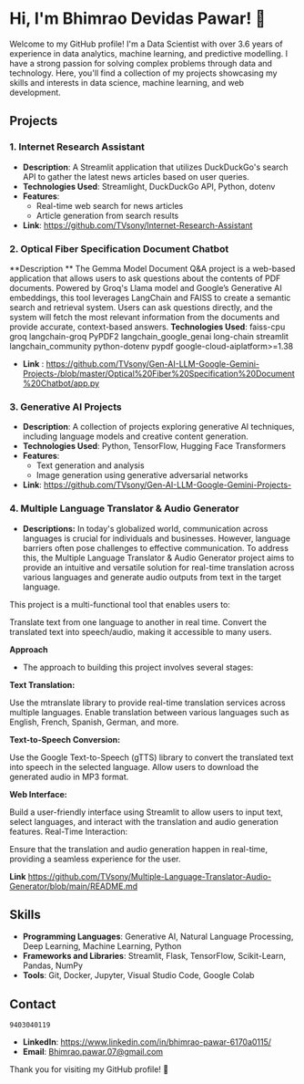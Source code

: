 # Hi, I'm Bhimrao Devidas Pawar! 👋

Welcome to my GitHub profile! I'm a Data Scientist with over 3.6 years of experience in data analytics, machine learning, and predictive modelling. I have a strong passion for solving complex problems through data and technology. Here, you'll find a collection of my projects showcasing my skills and interests in data science, machine learning, and web development.

## Projects

### 1. Internet Research Assistant
- **Description**: A Streamlit application that utilizes DuckDuckGo's search API to gather the latest news articles based on user queries.
- **Technologies Used**: Streamlight, DuckDuckGo API, Python, dotenv
- **Features**:
  - Real-time web search for news articles
  - Article generation from search results
- **Link**: https://github.com/TVsony/Internet-Research-Assistant

### 2. Optical Fiber Specification Document Chatbot 
**Description **  The Gemma Model Document Q&A project is a web-based application that allows users to ask questions about the contents of PDF documents.
  Powered by Groq's Llama model and Google’s Generative AI embeddings, this tool leverages LangChain and FAISS to create a semantic search and retrieval system.
  Users can ask questions directly, and the system will fetch the most relevant information from the documents and provide accurate, context-based answers.
  **Technologies Used**:
                        faiss-cpu
                        groq
                        langchain-groq
                        PyPDF2
                        langchain_google_genai
                        long-chain
                        streamlit
                        langchain_community
                        python-dotenv
                        pypdf
                        google-cloud-aiplatform>=1.38 
- **Link** : https://github.com/TVsony/Gen-AI-LLM-Google-Gemini-Projects-/blob/master/Optical%20Fiber%20Specification%20Document%20Chatbot/app.py

### 3. Generative AI Projects
- **Description**: A collection of projects exploring generative AI techniques, including language models and creative content generation.
- **Technologies Used**: Python, TensorFlow, Hugging Face Transformers
- **Features**:
  - Text generation and analysis
  - Image generation using generative adversarial networks
- **Link**: https://github.com/TVsony/Gen-AI-LLM-Google-Gemini-Projects-


### 4. Multiple Language Translator & Audio Generator

- **Descriptions:** In today's globalized world, communication across languages is crucial for individuals and businesses. However, language barriers often pose challenges to effective communication. To address this, the Multiple Language Translator & Audio Generator project aims to provide an intuitive and versatile solution for real-time translation across various languages and generate audio outputs from text in the target language.

This project is a multi-functional tool that enables users to:

Translate text from one language to another in real time.
Convert the translated text into speech/audio, making it accessible to many users.

**Approach**
- The approach to building this project involves several stages:

**Text Translation:**

Use the mtranslate library to provide real-time translation services across multiple languages.
Enable translation between various languages such as English, French, Spanish, German, and more.

**Text-to-Speech Conversion:**

Use the Google Text-to-Speech (gTTS) library to convert the translated text into speech in the selected language.
Allow users to download the generated audio in MP3 format.

**Web Interface:**

Build a user-friendly interface using Streamlit to allow users to input text, select languages, and interact with the translation and audio generation features.
Real-Time Interaction:

Ensure that the translation and audio generation happen in real-time, providing a seamless experience for the user.

**Link** https://github.com/TVsony/Multiple-Language-Translator-Audio-Generator/blob/main/README.md

## Skills
- **Programming Languages**: Generative AI, Natural Language Processing, Deep Learning, Machine Learning,  Python 
- **Frameworks and Libraries**: Streamlit, Flask, TensorFlow, Scikit-Learn, Pandas, NumPy
- **Tools**: Git, Docker, Jupyter, Visual Studio Code, Google Colab 

## Contact
    9403040119 
- **LinkedIn**: https://www.linkedin.com/in/bhimrao-pawar-6170a0115/
- **Email**: Bhimrao.pawar.07@gmail.com

Thank you for visiting my GitHub profile! 🚀

